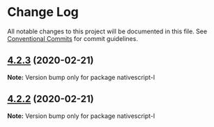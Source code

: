 # Change Log

All notable changes to this project will be documented in this file.
See [Conventional Commits](https://conventionalcommits.org) for commit guidelines.

## [4.2.3](https://github.com/lfabreges/nativescript-l/compare/v4.2.2...v4.2.3) (2020-02-21)

**Note:** Version bump only for package nativescript-l





## [4.2.2](https://github.com/lfabreges/nativescript-l/compare/v4.1.1...v4.2.2) (2020-02-21)

**Note:** Version bump only for package nativescript-l
